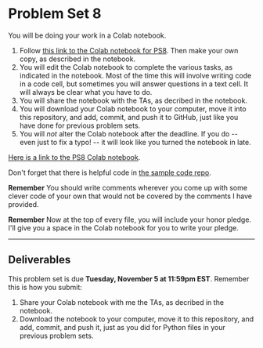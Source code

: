 # Problem Set 8

You will be doing your work in a Colab notebook. 

1. Follow [this link to the Colab notebook for PS8](https://colab.research.google.com/drive/1ps9pyjmqyOowiCHsN5SelpUo7KahfXsE?usp=sharing). Then make your own copy, as described in the notebook.
2. You will edit the Colab notebook to complete the various tasks, as indicated in the notebook. Most of the time this will involve writing code in a code cell, but sometimes you will answer questions in a text cell. It will always be clear what you have to do.
3. You will share the notebook with the TAs, as decribed in the notebook.
4. You will download your Colab notebook to your computer, move it into this repository, and add, commit, and push it to GitHub, just like you have done for previous problem sets.
5. You will *not* alter the Colab notebook after the deadline. If you do -- even just to fix a typo! -- it will look like you turned the notebook in late.

[Here is a link to the PS8 Colab notebook](https://colab.research.google.com/drive/1ps9pyjmqyOowiCHsN5SelpUo7KahfXsE?usp=sharing).

Don't forget that there is helpful code in [the sample code repo](https://github.com/CSCI1090-F24/sample_code/).


**Remember** You should write comments wherever you come up with some clever code of your own that would not be covered by the comments I have provided.

**Remember** Now at the top of every file, you will include your honor pledge. I'll give you a space in the Colab notebook for you to write your pledge.

---

## Deliverables

This problem set is due **Tuesday, November 5 at 11:59pm EST**. Remember this is how you submit:

1. Share your Colab notebook with me the TAs, as decribed in the notebook.
2. Download the notebook to your computer, move it to this repository, and add, commit, and push it, just as you did for Python files in your previous problem sets.

